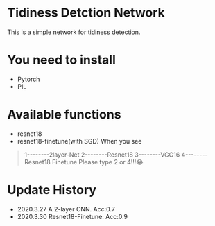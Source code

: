 # Tidiness Detction Network
This is a simple network for tidiness detection.
# You need to install
* Pytorch
* PIL
# Available functions
* resnet18
* resnet18-finetune(with SGD)
When you see 
> 1--------2layer-Net
2--------Resnet18
3--------VGG16
4--------Resnet18 Finetune
Please type 2 or 4!!!😂
# Update History
* 2020.3.27 A 2-layer CNN. Acc:0.7
* 2020.3.30 Resnet18-Finetune: Acc:0.9
